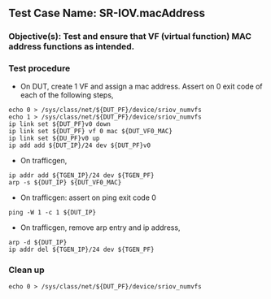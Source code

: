 
## Test Case Name: SR-IOV.macAddress

### Objective(s): Test and ensure that VF (virtual function) MAC address functions as intended.

### Test procedure

* On DUT, create 1 VF and assign a mac address. Assert on 0 exit code of each of the following steps,
```
echo 0 > /sys/class/net/${DUT_PF}/device/sriov_numvfs
echo 1 > /sys/class/net/${DUT_PF}/device/sriov_numvfs
ip link set ${DUT_PF}v0 down
ip link set ${DUT_PF} vf 0 mac ${DUT_VF0_MAC}
ip link set ${DU_PF}v0 up
ip add add ${DUT_IP}/24 dev ${DUT_PF}v0
```

* On trafficgen,
```
ip addr add ${TGEN_IP}/24 dev ${TGEN_PF}
arp -s ${DUT_IP} ${DUT_VF0_MAC}
```

* On trafficgen: assert on ping exit code 0
```
ping -W 1 -c 1 ${DUT_IP}
```

* On trafficgen, remove arp entry and ip address,
```
arp -d ${DUT_IP}
ip addr del ${TGEN_IP}/24 dev ${TGEN_PF}
```

### Clean up
```
echo 0 > /sys/class/net/${DUT_PF}/device/sriov_numvfs
```



